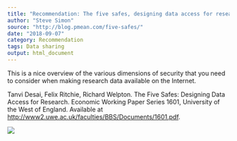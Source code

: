 ```yaml
---
title: "Recommendation: The five safes, designing data access for research"
author: "Steve Simon"
source: "http://blog.pmean.com/five-safes/"
date: "2018-09-07"
category: Recommendation
tags: Data sharing
output: html_document
---
```


This is a nice overview of the various dimensions of security that you
need to consider when making research data available on the
Internet.

<!---More--->

Tanvi Desai, Felix Ritchie, Richard Welpton. The Five Safes: Designing
Data Access for Research. Economic Working Paper Series 1601, University
of the West of England. Available at
<http://www2.uwe.ac.uk/faculties/BBS/Documents/1601.pdf>.

![](../../web/images/five-safes01.png)





